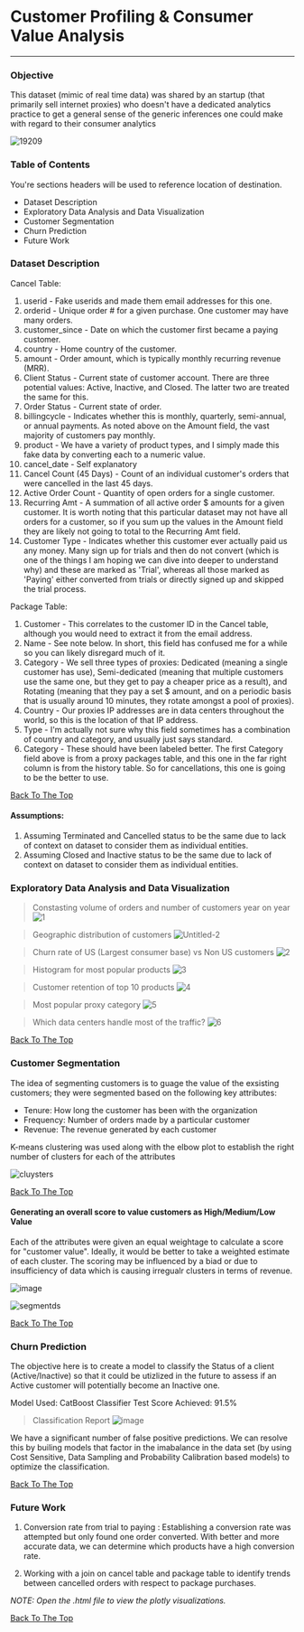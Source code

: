 # Customer Profiling & Consumer Value Analysis

---

### Objective

This dataset (mimic of real time data) was shared by an startup (that primarily sell internet proxies) who doesn't have a dedicated analytics practice to get a general sense of the generic inferences one could make with regard to their consumer analytics

![19209](https://user-images.githubusercontent.com/60640107/107474174-7f6aa180-6b37-11eb-9bd4-80a8acf6551f.jpg)

### Table of Contents
You're sections headers will be used to reference location of destination.

- Dataset Description
- Exploratory Data Analysis and Data Visualization
- Customer Segmentation
- Churn Prediction
- Future Work

### Dataset Description

Cancel Table:
1. userid - Fake userids and made them email addresses for this one.
2. orderid - Unique order # for a given purchase. One customer may have many orders.
3. customer_since - Date on which the customer first became a paying customer.
4. country - Home country of the customer.
5. amount - Order amount, which is typically monthly recurring revenue (MRR).
6. Client Status - Current state of customer account. There are three potential values:  Active, Inactive, and Closed.  The latter two are treated the same for this.
7. Order Status - Current state of order. 
8. billingcycle - Indicates whether this is monthly, quarterly, semi-annual, or annual payments.  As noted above on the Amount field, the vast majority of customers pay monthly.
9. product - We have a variety of product types, and I simply made this fake data by converting each to a numeric value. 
10. cancel_date - Self explanatory
11. Cancel Count (45 Days) - Count of an individual customer's orders that were cancelled in the last 45 days.
12. Active Order Count - Quantity of open orders for a single customer.
13. Recurring Amt - A summation of all active order $ amounts for a given customer. It is worth noting that this particular dataset may not have all orders for a customer, so if you sum up the values in the Amount field they are likely not going to total to the Recurring Amt field.
14. Customer Type - Indicates whether this customer ever actually paid us any money.  Many sign up for trials and then do not convert (which is one of the things I am hoping we can dive into deeper to understand why) and these are marked as 'Trial', whereas all those marked as 'Paying' either converted from trials or directly signed up and skipped the trial process.

Package Table:
1. Customer - This correlates to the customer ID in the Cancel table, although you would need to extract it from the email address.
2. Name - See note below. In short, this field has confused me for a while so you can likely disregard much of it. 
3. Category - We sell three types of proxies:  Dedicated (meaning a single customer has use), Semi-dedicated (meaning that multiple customers use the same one, but they get to pay a cheaper price as a result), and Rotating (meaning that they pay a set $ amount, and on a periodic basis that is usually around 10 minutes, they rotate amongst a pool of proxies).
4. Country - Our proxies IP addresses are in data centers throughout the world, so this is the location of that IP address.
5. Type - I'm actually not sure why this field sometimes has a combination of country and category, and usually just says standard.
6. Category - These should have been labeled better.  The first Category field above is from a proxy packages table, and this one in the far right column is from the history table. So for cancellations, this one is going to be the better to use.

[Back To The Top](#Objective)

#### Assumptions:
1. Assuming Terminated and Cancelled status to be the same due to lack of context on dataset to consider them as individual entities.
2. Assuming Closed and Inactive status to be the same due to lack of context on dataset to consider them as individual entities.

### Exploratory Data Analysis and Data Visualization

> Constasting volume of orders and number of customers year on year
![1](https://user-images.githubusercontent.com/60640107/107475896-7af3b800-6b3a-11eb-8316-ed954251d9e2.png)

> Geographic distribution of customers
![Untitled-2](https://user-images.githubusercontent.com/60640107/107475775-47b12900-6b3a-11eb-86ea-104ddfee3c08.png)

> Churn rate of US (Largest consumer base) vs Non US customers
![2](https://user-images.githubusercontent.com/60640107/107476115-d9209b00-6b3a-11eb-9f94-8405d96eb7e9.png)

> Histogram for most popular products
![3](https://user-images.githubusercontent.com/60640107/107476221-053c1c00-6b3b-11eb-996e-0a63de4d677f.png)

> Customer retention of top 10 products
![4](https://user-images.githubusercontent.com/60640107/107476313-36b4e780-6b3b-11eb-8a14-75c9a84c1c6d.png)

> Most popular proxy category
![5](https://user-images.githubusercontent.com/60640107/107476399-606e0e80-6b3b-11eb-8043-69a219be84b8.png)

> Which data centers handle most of the traffic?
![6](https://user-images.githubusercontent.com/60640107/107476561-b2af2f80-6b3b-11eb-8969-cfaee1e727ad.png)

[Back To The Top](#Objective)

### Customer Segmentation

The idea of segmenting customers is to guage the value of the exsisting customers; they were segmented based on the following key attributes:
- Tenure: How long the customer has been with the organization
- Frequency: Number of orders made by a particular customer
- Revenue: The revenue generated by each customer

K-means clustering was used along with the elbow plot to establish the right number of clusters for each of the attributes

![cluysters](https://user-images.githubusercontent.com/60640107/107477810-0fabe500-6b3e-11eb-87a5-9adb89ab04a0.png)

[Back To The Top](#Objective)

#### Generating an overall score to value customers as High/Medium/Low Value

Each of the attributes were given an equal weightage to calculate a score for "customer value". Ideally, it would be better to take a weighted estimate of each cluster. The scoring may be influenced by a biad or due to insufficiency of data which is causing irregualr clusters in terms of revenue.

![image](https://user-images.githubusercontent.com/60640107/107478153-9f519380-6b3e-11eb-81ea-f735e8795322.png)

![segmentds](https://user-images.githubusercontent.com/60640107/107478422-0ff8b000-6b3f-11eb-98aa-5483a872b67d.png)

[Back To The Top](#Objective)

### Churn Prediction

The objective here is to create a model to classify the Status of a client (Active/Inactive) so that it could be utizlized in the future to assess if an Active customer will potentially become an Inactive one.

Model Used: CatBoost Classifier
Test Score Achieved: 91.5%

> Classification Report
![image](https://user-images.githubusercontent.com/60640107/107478668-7a115500-6b3f-11eb-8c54-a491a5b66c5c.png)

We have a significant number of false positive predictions. We can resolve this by builing models that factor in the imabalance in the data set (by using Cost Sensitive, Data Sampling and Probability Calibration based models) to optimize the classification.

[Back To The Top](#Objective)

### Future Work

1. Conversion rate from trial to paying : Establishing a conversion rate was attempted but only found one order converted. With better and more accurate data, we can determine which products have a high conversion rate.

2. Working with a join on cancel table and package table to identify trends between cancelled orders with respect to package purchases.

*NOTE: Open the .html file to view the plotly visualizations.* 

[Back To The Top](#Objective)
